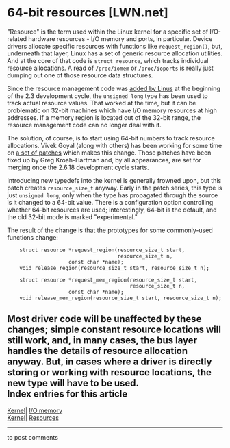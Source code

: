 # 64-bit resources [LWN.net]

"Resource" is the term used within the Linux kernel for a specific set of I/O-related hardware resources - I/O memory and ports, in particular. Device drivers allocate specific resources with functions like `request_region()`, but, underneath that layer, Linux has a set of generic resource allocation utilities. And at the core of that code is `struct resource`, which tracks individual resource allocations. A read of `/proc/iomem` or `/proc/ioports` is really just dumping out one of those resource data structures. 

Since the resource management code was [added by Linus](http://lwn.net/1999/0715/a/resource.html) at the beginning of the 2.3 development cycle, the `unsigned long` type has been used to track actual resource values. That worked at the time, but it can be problematic on 32-bit machines which have I/O memory resources at high addresses. If a memory region is located out of the 32-bit range, the resource management code can no longer deal with it. 

The solution, of course, is to start using 64-bit numbers to track resource allocations. Vivek Goyal (along with others) has been working for some time on [a set of patches](http://lwn.net/Articles/187460/) which makes this change. Those patches have been fixed up by Greg Kroah-Hartman and, by all appearances, are set for merging once the 2.6.18 development cycle starts. 

Introducing new typedefs into the kernel is generally frowned upon, but this patch creates `resource_size_t` anyway. Early in the patch series, this type is just `unsigned long`; only when the type has propagated through the source is it changed to a 64-bit value. There is a configuration option controlling whether 64-bit resources are used; interestingly, 64-bit is the default, and the old 32-bit mode is marked "experimental." 

The result of the change is that the prototypes for some commonly-used functions change: 
    
    
        struct resource *request_region(resource_size_t start,
                                        resource_size_t n,
    				    const char *name);
        void release_region(resource_size_t start, resource_size_t n);
    
        struct resource *request_mem_region(resource_size_t start,
                                            resource_size_t n,
    					const char *name);
        void release_mem_region(resource_size_t start, resource_size_t n);
    

Most driver code will be unaffected by these changes; simple constant resource locations will still work, and, in many cases, the bus layer handles the details of resource allocation anyway. But, in cases where a driver is directly storing or working with resource locations, the new type will have to be used.  
Index entries for this article  
---  
[Kernel](/Kernel/Index)| [I/O memory](/Kernel/Index#IO_memory)  
[Kernel](/Kernel/Index)| [Resources](/Kernel/Index#Resources)  
  


* * *

to post comments 
